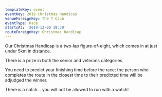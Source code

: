 ```yaml
---
templateKey: event
eventKey: 2019 Christmas Handicap
venueForeignKey: The Y Club
eventType: Race
startsAt: '2019-12-05 18:30'
routeForeignKey: Christmas Handicap
---
```

Our Christmas Handicap is a two-lap figure-of-eight, which comes in at just
under 5km in distance.

There is a prize in both the senior and veterans categories.

You need to predict your finishing time before the race; the person who completes
the route in the closest time to their predicted time will be adjudged the winner.

There is a catch... you will not be allowed to run with a watch!
